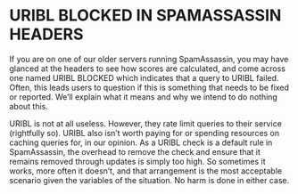 ﻿# URIBL BLOCKED IN SPAMASSASSIN HEADERS

If you are on one of our older servers running SpamAssassin, you may have glanced at the headers to see how scores are calculated, and come across one named URIBL BLOCKED which indicates that a query to URIBL failed. Often, this leads users to question if this is something that needs to be fixed or reported. We’ll explain what it means and why we intend to do nothing about this.

URIBL is not at all useless. However, they rate limit queries to their service (rightfully so). URIBL also isn’t worth paying for or spending resources on caching queries for, in our opinion. As a URIBL check is a default rule in SpamAssassin, the overhead to remove the check and ensure that it remains removed through updates is simply too high. So sometimes it works, more often it doesn’t, and that arrangement is the most acceptable scenario given the variables of the situation. No harm is done in either case.


